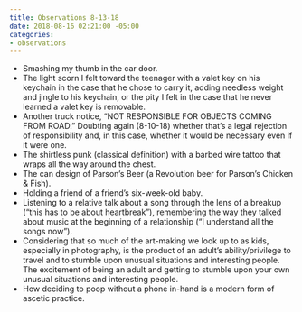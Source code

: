 ```yaml
---
title: Observations 8-13-18
date: 2018-08-16 02:21:00 -05:00
categories:
- observations
---
```


- Smashing my thumb in the car door.
- The light scorn I felt toward the teenager with a valet key on his keychain in the case that he chose to carry it, adding needless weight and jingle to his keychain, or the pity I felt in the case that he never learned a valet key is removable.
- Another truck notice, “NOT RESPONSIBLE FOR OBJECTS COMING FROM ROAD.” Doubting again (8-10-18) whether that’s a legal rejection of responsibility and, in this case, whether it would be necessary even if it were one.
- The shirtless punk (classical definition) with a barbed wire tattoo that wraps all the way around the chest.
- The can design of Parson’s Beer (a Revolution beer for Parson’s Chicken & Fish).
- Holding a friend of a friend’s six-week-old baby.
- Listening to a relative talk about a song through the lens of a breakup (“this has to be about heartbreak”), remembering the way they talked about music at the beginning of a relationship (“I understand all the songs now”).
- Considering that so much of the art-making we look up to as kids, especially in photography, is the product of an adult’s ability/privilege to travel and to stumble upon unusual situations and interesting people. The excitement of being an adult and getting to stumble upon your own unusual situations and interesting people.
- How deciding to poop without a phone in-hand is a modern form of ascetic practice.